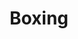 ---
title: Boxing
crosslinks:
- MMA
- autotldr
- chavezalvarez2
- Philippines
- NegativeWithGold
- ufc
- xkcd
- IAmA
- '2013'
- Showerthoughts
- martialarts
- OutOfTheLoop
- sports
- AskReddit
- funny
- gifs
- '1277397'
- law
- unexpectedyugioh
- nfl
---